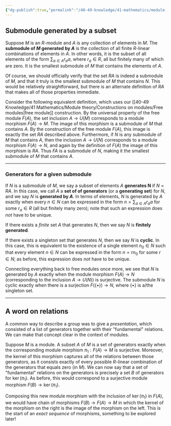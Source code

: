 ```yaml
---
{"dg-publish":true,"permalink":"/40-49-knowledge/41-mathematics/module-theory/constructions-on-modules/generators-for-modules-and-submodules/","tags":["module_theory"],"updated":"2024-03-06T13:54:01-08:00"}
---
```


## Submodule generated by a subset

Suppose $M$ is an $R$-module and $A$ is any collection of elements in $M$. The **submodule of $M$ generated by $A$** is the collection of all finite $R$-linear combinations of elements in $A$. In other words, it is the subset of all elements of the form $\displaystyle \sum_{a\in A} r_a a$, where $r_a\in R$, all but finitely many of which are zero. It is the smallest submodule of $M$ that contains the elements of $A$.

Of course, we should officially verify that the set $RA$ is indeed a submodule of $M$, and that it truly is the smallest submodule of $M$ that contains $N$. This would be relatively straightforward, but there is an alternate definition of $RA$ that makes all of those properties immediate.

Consider the following equivalent definition, which uses our [[40-49 Knowledge/41 Mathematics/Module theory/Constructions on modules/Free modules\|free module]] construction. By the universal property of the free module $F(A)$, the set inclusion $A\to U(M)$ corresponds to a module morphism $F(A)\to M$. The image of this morphism is a submodule of $M$ that contains $A$. By the construction of the free module $F(A)$, this image is exactly the set $RA$ described above. Furthermore, if $N$ is any submodule of $M$ that contains $A$, then the inclusion $A\to U(N)$ corresponds to a module morphism $F(A)\to N$, and again by the definition of $F(A)$ the image of this morphism is $RA$. Thus $FA$ is a submodule of $N$, making it the smallest submodule of $M$ that contains $A$.

---
### Generators for a given submodule

If $N$ is a submodule of $M$, we say a subset of elements $A$ **generates N** if $N=RA$. In this case, we call $A$ a **set of of generators** (or a **generating set**) for $N$, and we say $N$ is **generated by $A$**. In terms of elements, $N$ is generated by $A$ exactly when every $n\in N$ can be expressed in the form $n=\displaystyle \sum_{a\in A} r_a a$ for some $r_a\in R$ (all but finitely many zero); note that such an expression does *not* have to be unique.

If there exists a *finite* set $A$ that generates $N$, then we say $N$ is **finitely generated**.

If there exists a singleton set that generates $N$, then we say $N$ is **cyclic**. In this case, this is equivalent to the existence of a single element $n_0\in N$ such that every element $n\in N$ can be expressed in the form $n=r n_0$ for some $r\in N$; as before, this expression does *not* have to be unique.

Connecting everything back to free modules once more, we see that $N$ is generated by $A$ exactly when the module morphism $F(A)\to N$ (corresponding to the inclusion $A\to U(N)$) is surjective. The submodule $N$ is cyclic exactly when there is a surjection $F(\{\bullet\})\to N$, where $\{\bullet\}$ is a/the singleton set.

---
## A word on relations

A common way to describe a group was to give a *presentation*, which consisted of a list of generators together with their "fundamental" relations. We can make that concept clear in the context of modules.

Suppose $M$ is a module. A subset $A$ of $M$ is a set of generators exactly when the corresponding module morphism $\pi_1:F(A)\to M$ is surjective. Moreover, the kernel of this morphism captures all of the relations between those generators, as it consists exactly of every possible $R$-linear combination of the generators that equals zero (in $M$). We can now say that a set of "fundamental" relations on the generators is precisely a set $B$ of generators for $\ker(\pi_1)$. As before, this would correspond to a surjective module morphism $F(B)\to \ker(\pi_1)$.

Composing this new module morphism with the inclusion of $\ker(\pi_1)$ in $F(A)$, we would have chain of morphisms $F(B)\to F(A)\to M$ in which the kernel of the morphism on the right is the image of the morphism on the left. This is the start of an *exact sequence* of morphisms, something to be explored later!